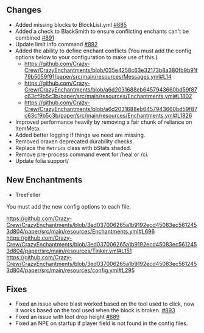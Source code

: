 ## Changes
- Added missing blocks to BlockList.yml [#885](https://github.com/Crazy-Crew/CrazyEnchantments/pull/885)
- Added a check to BlackSmith to ensure conflicting enchants can't be combined [#891](https://github.com/Crazy-Crew/CrazyEnchantments/pull/891)
- Update limit info command [#892](https://github.com/Crazy-Crew/CrazyEnchantments/pull/892)
- Added the ability to define enchant conflicts (You must add the config options below to your configuration to make use of this.)
    - https://github.com/Crazy-Crew/CrazyEnchantments/blob/035e4258c63e32173b8a380fb9b91f79b5059f91/paper/src/main/resources/Messages.yml#L14
    - https://github.com/Crazy-Crew/CrazyEnchantments/blob/a6d2031688eb6457943660bd59f87c63cf9b5c3b/paper/src/main/resources/Enchantments.yml#L1802
    - https://github.com/Crazy-Crew/CrazyEnchantments/blob/a6d2031688eb6457943660bd59f87c63cf9b5c3b/paper/src/main/resources/Enchantments.yml#L1826
- Improved performance heavily by removing a fair chunk of reliance on ItemMeta.
- Added better logging if things we need are missing.
- Removed oraxen deprecated durability checks.
- Replace the `Metrics` class with bStats shaded.
- Remove pre-process command event for /heal or /ci.
- Update folia support/

## New Enchantments
- TreeFeller

You must add the new config options to each file.

https://github.com/Crazy-Crew/CrazyEnchantments/blob/3ed037006265a1b9192ecd45083ec5612453d804/paper/src/main/resources/Enchantments.yml#L696
https://github.com/Crazy-Crew/CrazyEnchantments/blob/3ed037006265a1b9192ecd45083ec5612453d804/paper/src/main/resources/Tinker.yml#L151
https://github.com/Crazy-Crew/CrazyEnchantments/blob/3ed037006265a1b9192ecd45083ec5612453d804/paper/src/main/resources/config.yml#L295

## Fixes
- Fixed an issue where blast worked based on the tool used to click, now it works based on the tool used when the block is broken. [#893](https://github.com/Crazy-Crew/CrazyEnchantments/pull/893)
- Fixed an issue with loot drop height [#889](https://github.com/Crazy-Crew/CrazyEnchantments/pull/889)
- Fixed an NPE on startup if player field is not found in the config files.